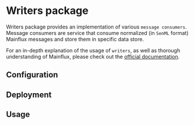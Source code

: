 # Writers package

Writers package provides an implementation of various `message consumers`.
Message consumers are service that consume normalized (in `SenML` format)
Mainflux messages and store them in specific data store.

For an in-depth explanation of the usage of `writers`, as well as thorough
understanding of Mainflux, please check out the [official documentation][doc].

## Configuration

## Deployment

## Usage

[doc]: http://mainflux.readthedocs.io
